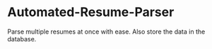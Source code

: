 # Automated-Resume-Parser
Parse multiple resumes at once with ease. Also store the data in the database.
